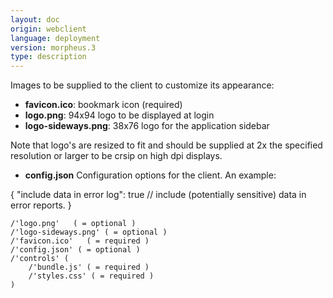 ```yaml
---
layout: doc
origin: webclient
language: deployment
version: morpheus.3
type: description
---
```


Images to be supplied to the client to customize its appearance:
- **favicon.ico**:         bookmark icon (required)
- **logo.png**:            94x94 logo to be displayed at login
- **logo-sideways.png**:   38x76 logo for the application sidebar

Note that logo's are resized to fit and should be supplied at 2x the specified
resolution or larger to be crsip on high dpi displays.

- **config.json**          Configuration options for the client.
 An example:

{
	"include data in error log": true // include (potentially sensitive) data in error reports.
}
```
/'logo.png'   ( = optional )
/'logo-sideways.png' ( = optional )
/'favicon.ico'   ( = required )
/'config.json' ( = optional )
/'controls' (
	/'bundle.js' ( = required )
	/'styles.css' ( = required )
)
```
```
